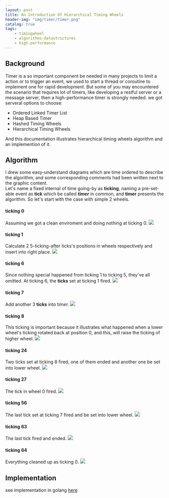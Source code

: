 ```yaml
---
layout: post
title: An Introduction Of Hierarchical Timing Wheels
header-img: "img/timer/timer.png"
catalog: true
tags: 
    - timingwheel
    - algorithms-datastructures
    - high-performance
---
```


## Background
Timer is a so important component be needed in many projects to limit a action or to trigger an event, we used to start a thread or coroutine to implement one for rapid development. But some of you may encountered the scenario that requires lot of timers, like developing a restful server or a message server, then a high-performance timer is strongly needed. we got serveral options to choose:

*	Ordered Linked Timer List
* 	Heap Based Timer
*	Hashed Timing Wheels
*	Hierarchical Timing Wheels

And this documentation illustrates hierarchical timing wheels algorithm and an implemention of it.

## Algorithm

I drew some easy-understand diagrams which are time ordered to describe the algorithm, and some corresponding comments had been written next to the graphic content.  
Let's name a fixed internal of time going-by as **ticking**, naming a pre-set-able event as **tick** which be called _**timer**_ in common, and  **timer** presents the algorithm. So let's start with the case with simple 2 wheels.  

#### ticking 0
Assuming we got a clean enviroment and doing nothing at ticking 0.
![](/img/timingwheels/ticking0.jpg)

#### ticking 1
Calculate 2 5-ticking-after ticks's positions in wheels respectively and insert into right place.
![](/img/timingwheels/ticking1.jpg)

#### ticking 6
Since nothing special happened from ticking 1 to ticking 5, they've all omitted. At ticking 6, the **ticks** set at ticking 1 fired.
![](/img/timingwheels/ticking6.jpg)

#### ticking 7
Add another 3 **ticks** into timer.
![](/img/timingwheels/ticking7.jpg)

#### ticking 8 
This ticking is important because it illustrates what happened when a lower wheel's ticking rotated back at position 0, and this, will raise the ticking of higher wheel.
![](/img/timingwheels/ticking8.jpg)

#### ticking 24
Two ticks set at ticking 8 fired, one of them ended and another one be set into lower wheel.
![](/img/timingwheels/ticking24.jpg)

#### ticking 27
The tick in wheel 0 fired.
![](/img/timingwheels/ticking27.jpg)

#### ticking 56
The last tick set at ticking 7 fired and be set into lower wheel.
![](/img/timingwheels/ticking56.jpg)

#### ticking 63
The last tick fired and ended.
![](/img/timingwheels/ticking63.jpg)

#### ticking 64
Everything cleaned up as ticking 0.
![](/img/timingwheels/ticking64.jpg)

## Implementation
see implementation in golang [here](https://github.com/singchia/go-timer)
